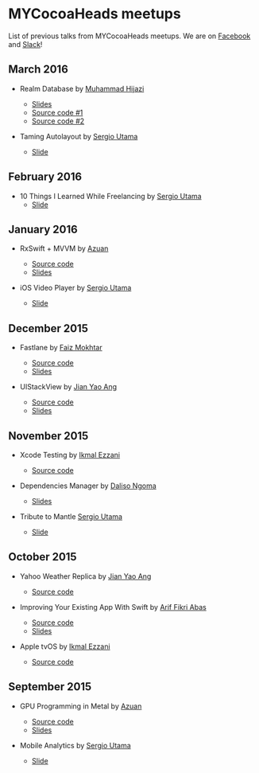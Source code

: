 # MYCocoaHeads meetups
List of previous talks from MYCocoaHeads meetups. We are on <a href="https://www.facebook.com/groups/mycocoaheads/" target="_blank">Facebook</a> and <a href="http://mycocoaheads.herokuapp.com" target="_blank">Slack</a>!


## March 2016

- Realm Database by <a href="https://www.facebook.com/jayz.2.u?fref=nf" target="_blank">Muhammad Hijazi</a>
  - <a href="http://bit.ly/1Pmb94f" target="_blank">Slides</a>
  - <a href="https://github.com/irekasoft/CocoaHeads-Realm" target="_blank">Source code #1</a>
  - <a href="https://github.com/irekasoft/Realm-LoadFromFile" target="_blank">Source code #2</a>

- Taming Autolayout by <a href="https://www.facebook.com/sergioutama" target="_blank">Sergio Utama</a>
  - <a href="https://speakerdeck.com/sergioutama/taming-autolayout" target="_blank">Slide</a>
  
## February 2016

- 10 Things I Learned While Freelancing by <a href="https://www.facebook.com/sergioutama" target="_blank">Sergio Utama</a>
  - <a href="https://speakerdeck.com/sergioutama/10-things-i-learned-while-freelancing" target="_blank">Slide</a>

## January 2016

- RxSwift + MVVM by <a href="https://www.facebook.com/alienxp03" target="_blank">Azuan</a>
  - <a href="https://github.com/alienxp03/HazeDemo" target="_blank">Source code</a>
  - <a href="https://speakerdeck.com/alienxp03/rxswift-plus-mvvm" target="_blank">Slides</a>

- iOS Video Player by <a href="https://www.facebook.com/sergioutama" target="_blank">Sergio Utama</a>
  - <a href="https://speakerdeck.com/sergioutama/ios-video-player" target="_blank">Slide</a>

## December 2015

- Fastlane by <a href="https://www.facebook.com/mfmokhtar" target="_blank">Faiz Mokhtar</a>
  - <a href="https://github.com/faizmokhtar/fastlane-demo" target="_blank">Source code</a>
  - <a href="https://speakerdeck.com/faizmokhtar/automated-deployment-with-fastlane" target="_blank">Slides</a>

- UIStackView by <a href="https://www.facebook.com/jianyao.ang" target="_blank">Jian Yao Ang</a>
  - <a href="https://github.com/jianyaoang/Stack-em" target="_blank">Source code</a>
  - <a href="https://www.dropbox.com/s/sx4ygpgignkpl3p/Stackem.pdf?dl=0" target="_blank">Slides</a>

## November 2015

- Xcode Testing by <a href="https://www.facebook.com/ikmalezzani" target="_blank">Ikmal Ezzani</a>
  - <a href="https://github.com/ikmalezzani/CocoaheadDemo/tree/master/20151116" target="_blank">Source code</a>

- Dependencies Manager by <a href="https://www.facebook.com/dalisojngoma" target="_blank">Daliso Ngoma</a>
  - <a href="https://www.dropbox.com/sh/vewbnio5wz2o9oa/AAAE1cFLZs5H2I81LqDcLUWpa" target="_blank">Slides</a>

- Tribute to Mantle <a href="https://www.facebook.com/sergioutama" target="_blank">Sergio Utama</a>
  - <a href="https://speakerdeck.com/sergioutama/tribute-to-mantle" target="_blank">Slide</a>
  
## October 2015


- Yahoo Weather Replica by <a href="https://www.facebook.com/jianyao.ang" target="_blank">Jian Yao Ang</a>
  - <a href="https://github.com/jianyaoang/Yahoo-Weather-Replica" target="_blank">Source code</a>

- Improving Your Existing App With Swift by <a href="https://www.facebook.com/ariffikri.abas" target="_blank">Arif Fikri Abas</a>
  - <a href="https://github.com/iamariffikri/TheElements" target="_blank">Source code</a>
  - <a href="https://speakerdeck.com/iamariffikri/improving-your-existing-app-with-swift" target="_blank">Slides</a>

- Apple tvOS by <a href="https://www.facebook.com/ikmalezzani" target="_blank">Ikmal Ezzani</a>
  - <a href="https://github.com/ikmalezzani/CocoaheadDemo" target="_blank">Source code</a>



## September 2015

- GPU Programming in Metal by <a href="https://www.facebook.com/alienxp03" target="_blank">Azuan</a>

  - <a href="https://github.com/alienxp03/MetalDemo" target="_blank">Source code</a>
  - <a href="https://speakerdeck.com/alienxp03/metal-demo" target="_blank">Slides</a>
  
- Mobile Analytics by <a href="https://www.facebook.com/sergioutama" target="_blank">Sergio Utama</a>
  - <a href="https://speakerdeck.com/sergioutama/mobile-analytics" target="_blank">Slide</a>
